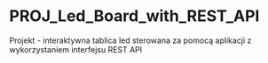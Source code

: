 # PROJ_Led_Board_with_REST_API
Projekt - interaktywna tablica led sterowana za pomocą aplikacji z wykorzystaniem interfejsu REST API
